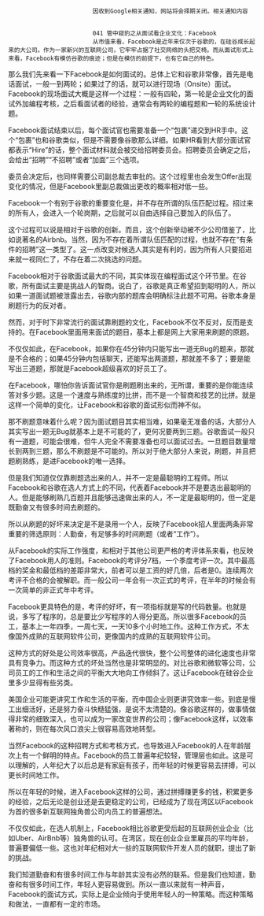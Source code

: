 
                            
                            因收到Google相关通知，网站将会择期关闭。相关通知内容
                            
                            
                            041 管中窥豹之从面试看企业文化：Facebook
                            从市值来看，Facebook是近年来仅次于谷歌的，在硅谷成长起来的大公司。作为一家新兴的互联网公司，它牢牢占据了社交网络的头把交椅。而从面试形式上来看，Facebook有模仿谷歌的痕迹；但是在模仿的前提下，也有它自己的特色。

那么我们先来看一下Facebook是如何面试的。总体上它和谷歌非常像，首先是电话面试，一般一到两轮；如果过了的话，就可以进行现场（Onsite）面试。Facebook的现场面试大概是这样一个过程：一般有四轮，第一轮是企业文化的面试外加编程考核，之后看面试者的经验，通常会有两轮的编程题和一轮的系统设计题。

Facebook面试结束以后，每个面试官也需要准备一个“包裹”递交到HR手中。这个“包裹”也和谷歌类似，但是不需要像谷歌那么详细。如果HR看到大部分面试官都表示“Hire”的话，整个面试材料就会被交给招聘委员会。招聘委员会确定之后，会给出“招聘”“不招聘”或者“加面”三个选项。

委员会决定后，也同样需要公司副总裁去审批的。这个过程里也会发生Offer出现变化的情况，但是Facebook里副总裁做出更改的概率相对低一些。

Facebook一个有别于谷歌的重要变化是，并不存在所谓的队伍匹配过程。招过来的所有人，会进入一个轮岗期，之后就可以自由选择自己要加入的队伍了。

这个过程可以说是相对于谷歌的创新。而且，这个创新举动被不少公司借鉴了，比如说著名的Airbnb。当然，因为不存在着所谓队伍匹配的过程，也就不存在“有条件的招聘”这一类型了。这一点改变对候选人其实是有利的，因为所有人只要招进来就一视同仁了，不存在着二次挑选的问题。

Facebook相对于谷歌面试最大的不同，其实体现在编程面试这个环节里。在谷歌，所有面试主要是挑战人的智商。说白了，谷歌是真正希望招到聪明的人，所以如果一道面试题被泄露出去，谷歌内部的题库会明确标注此题不可用。谷歌本身是刷题行为的反对者。

然而，对于时下非常流行的面试靠刷题的文化，Facebook不仅不反对，反而是支持的。在Facebook里面用来面试的题目，基本上都是网上大家用来刷题的原题。

不仅仅如此，在Facebook，如果你在45分钟内只能写出一道无Bug的题来，那就是不合格的；如果45分钟内包括聊天，还能写出两道题，那就差不多了；要是能写出三道题，那就是Facebook超级喜欢的好员工了。

在Facebook，哪怕你告诉面试官你是刷题刷出来的，无所谓，重要的是你能连续答对多少题。这是一个速度与熟练度的比拼，而不是一个智商和技艺的比拼。就是这样一个简单的变化，让Facebook和谷歌的面试形似而神不似。

那不刷题意味着什么呢？因为面试题目其实相当难，如果毫无准备的话，大部分人其实写出一题无Bug就基本上是不可能的了，更何况要两到三题。谷歌面试一般只有一道题，可能会很难，但牛人完全不需要准备也可以面试过去。一旦题目数量增长到两到三题，那么不刷题是不可能的。所以对于绝大部分人来说，刷题，并且把题刷熟练，是进Facebook的唯一选择。

但是我们知道仅仅靠刷题选出来的人，并不一定是最聪明的工程师。所以Facebook和谷歌在选人方式上的不同，代表着Facebook并不是要选出最聪明的人。但是能够刷熟几百题并且能够迅速做出来的人，不一定是最聪明的，但一定是既勤奋又有很多时间去刷题的。

所以从刷题的好坏来决定是不是录用一个人，反映了Facebook招人里面两条非常重要的筛选原则：人勤奋，有足够多的时间刷题（或者“工作”）。

从Facebook的实际工作强度，和相对于其他公司更严格的考评体系来看，也反映了Facebook用人的准则。Facebook的考评分7档，一个季度考评一次。其中最高档的奖金和最低档的差距非常大，前者可以是工资的好几倍，后者是0。连续两次考评不合格的会被解职。而一般公司一年会有一次正式的考评，在半年的时候会有一次简单的非正式年中考评。

Facebook更具特色的是，考评的好坏，有一项指标就是写的代码数量。也就是说，多写了程序的，总是要比少写程序的人得分更高。所以很多Facebook的员工，基本上一年四季，一周七天，一天10多个小时地工作。这种工作方式，不太像国外成熟的互联网软件公司，更像国内的成熟的互联网软件公司。

这种方式的好处是公司效率很高，产品迭代很快，整个公司整体的进化速度也非常具有竞争力。而这种方式的坏处当然也是非常明显的。对比谷歌和微软等公司，公司员工的工作和生活之间的平衡大大地向工作倾斜了。这让Facebook在硅谷企业里多少显得有些另类。

美国企业可能更讲究工作和生活的平衡，而中国企业则更讲究效率一些。到底是慢工出细活好，还是努力奋斗快糙猛强，是说不太清楚的。像谷歌这样的，做事情做得非常的细致深入，也可以成为一家改变世界的公司；像Facebook这样，以效率著称的，则在每次风口浪尖上很容易高效地转型。

当然Facebook的这种招聘方式和考核方式，也导致进入Facebook的人在年龄层次上有一个鲜明的特点。Facebook的员工普遍年纪较轻，管理层也如此。这是可以理解的，人年纪大了以后总是有家庭有孩子，而年轻的时候更容易去拼搏，可以更长时间地工作。

所以在年轻的时候，进入Facebook这样的公司，通过拼搏赚更多的钱，积累更多的经验，之后无论是创业还是去更稳定的公司，已经成为了现在湾区以Facebook为首的很多新互联网独角兽公司内员工的普遍想法。

不仅仅如此，在选人机制上，Facebook相比谷歌更受后起的互联网创业企业（比如Uber、AirBnb等）独角兽的认可。在湾区，现在创业企业里雇员的平均年龄，普遍要偏低一些。这也对年纪相对大一些的互联网软件开发人员的就职，提出了新的挑战。

我们知道勤奋和有很多时间工作与年龄其实没有必然的联系。但是我们也知道，勤奋和有很多时间工作，年轻人更容易做到。所以一直以来就有一种声音，Facebook的面试方式，实际上是企业倾向于使用年轻人的一种策略。而这种策略和做法，一直都有一定的市场。

                        
                        
                            